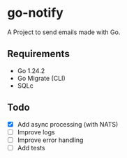 # go-notify

A Project to send emails made with Go.

## Requirements

- Go 1.24.2
- Go Migrate (CLI)
- SQLc

## Todo

- [x] Add async processing (with NATS)
- [ ] Improve logs
- [ ] Improve error handling
- [ ] Add tests
